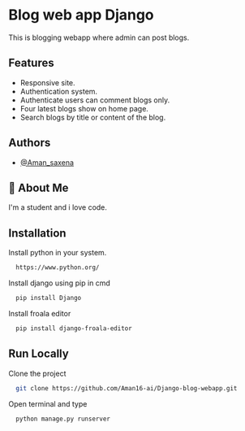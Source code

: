 
# Blog web app Django

This is blogging webapp where admin can post blogs.



## Features

- Responsive site.
- Authentication system.
- Authenticate users can comment blogs only.
- Four latest blogs show on home page.
- Search blogs by title or content of the blog.

  
## Authors

- [@Aman_saxena](https://github.com/Aman16-ai)

  
## 🚀 About Me
I'm a student and i love code.

  
## Installation

Install python in your system.

```bash
  https://www.python.org/
```
Install django using pip in cmd

```bash
  pip install Django
```

Install froala editor

```bash
  pip install django-froala-editor
```
## Run Locally

Clone the project

```bash
  git clone https://github.com/Aman16-ai/Django-blog-webapp.git
```

Open terminal and type

```bash
  python manage.py runserver 
```



  